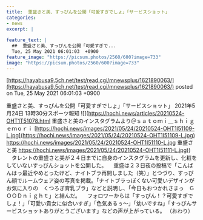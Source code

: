 ```yaml
---
title:  重盛さと美、すっぴんを公開「可愛すぎでしょ」「サービスショット」  
categories:
- news
excerpt: |
  
feature_text: |
  ##  重盛さと美、すっぴんを公開「可愛すぎで...
  Tue, 25 May 2021 06:01:03  +0900
feature_image: "https://picsum.photos/2560/600?image=733"
image: "https://picsum.photos/2560/600?image=733"
---
```


[https://hayabusa9.5ch.net/test/read.cgi/mnewsplus/1621890063/](https://hayabusa9.5ch.net/test/read.cgi/mnewsplus/1621890063/)
posted on Tue, 25 May 2021 06:01:03  +0900

<!--more-->

重盛さと美、すっぴんを公開「可愛すぎでしょ」「サービスショット」 2021年5月24日 13時30分スポーツ報知 ![](https://hochi.news/articles/20210524-OHT1T51078.html 重盛さと美のインスタグラムより＠ｓａｔｏｍｉ＿ｓｈｉｇｅｍｏｒｉ [https://hochi.news/images/2021/05/24/20210524-OHT1I51109-L.jpg](https://hochi.news/images/2021/05/24/20210524-OHT1I51109-L.jpg) https://hochi.news/images/2021/05/24/20210524-OHT1I51110-L.jpg 重盛さと美 [https://hochi.news/images/2021/05/24/20210524-OHT1I51111-L.jpg)](https://hochi.news/images/2021/05/24/20210524-OHT1I51111-L.jpg)) 　タレントの重盛さと美が２４日までに自身のインスタグラムを更新し、化粧をしていないすっぴんショットを公開した。 　重盛は２３日夜の投稿で「こんばんはっ最近やめとったけど、ナイトブラ再開しました（笑）」とつづり、すっぴん顔でルームウェア姿の写真を掲載。「ナイトブラっぽくない可愛いデザインがお気に入りの　くつろぎ育乳ブラ」などと説明し、「今日もおつかれさまっ　ＧＯＯＤｎｉｇｈｔ」と結んだ。 　フォロワーからは「すっぴん！？可愛すぎでしょ！」「可愛い貴女に似合いすぎ」「色気あるぅ〜」「幼いですね」「すっぴんサービスショットありがとうございます」などの声が上がっている。 （おわり）
